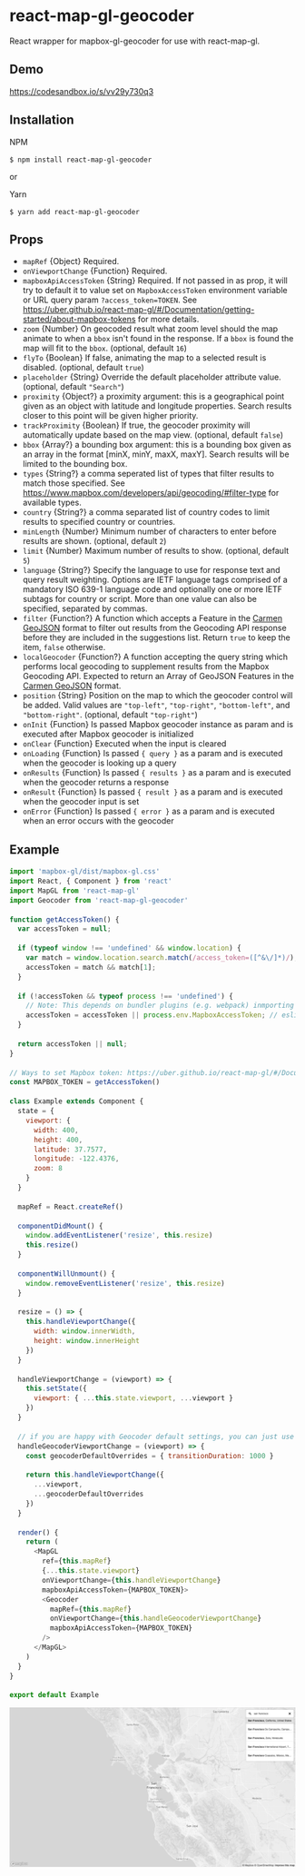 # react-map-gl-geocoder

React wrapper for mapbox-gl-geocoder for use with react-map-gl.

## Demo

https://codesandbox.io/s/vv29y730q3

## Installation
NPM
```
$ npm install react-map-gl-geocoder
```

or

Yarn
```
$ yarn add react-map-gl-geocoder
```


## Props
  - `mapRef` {Object} Required. 
  - `onViewportChange` {Function} Required. 
  - `mapboxApiAccessToken` {String} Required. If not passed in as prop, it will try to default it to value set on `MapboxAccessToken` environment variable or URL query param `?access_token=TOKEN`. See https://uber.github.io/react-map-gl/#/Documentation/getting-started/about-mapbox-tokens for more details.
  - `zoom` {Number} On geocoded result what zoom level should the map animate to when a `bbox` isn't found in the response. If a `bbox` is found the map will fit to the `bbox`. (optional, default `16`)
  - `flyTo` {Boolean} If false, animating the map to a selected result is disabled. (optional, default `true`)
  - `placeholder` {String} Override the default placeholder attribute value. (optional, default `"Search"`)
  - `proximity` {Object?} a proximity argument: this is
      a geographical point given as an object with latitude and longitude
      properties. Search results closer to this point will be given
      higher priority.
  - `trackProximity` {Boolean} If true, the geocoder proximity will automatically update based on the map view. (optional, default `false`)
  - `bbox` {Array?} a bounding box argument: this is
      a bounding box given as an array in the format [minX, minY, maxX, maxY].
      Search results will be limited to the bounding box.
  - `types` {String?} a comma seperated list of types that filter
      results to match those specified. See <https://www.mapbox.com/developers/api/geocoding/#filter-type>
      for available types.
  - `country` {String?} a comma separated list of country codes to
      limit results to specified country or countries.
  - `minLength` {Number} Minimum number of characters to enter before results are shown. (optional, default `2`)
  - `limit` {Number} Maximum number of results to show. (optional, default `5`)
  - `language` {String?} Specify the language to use for response text and query result weighting. Options are IETF language tags comprised of a mandatory ISO 639-1 language code and optionally one or more IETF subtags for country or script. More than one value can also be specified, separated by commas.
  - `filter` {Function?} A function which accepts a Feature in the [Carmen GeoJSON](https://github.com/mapbox/carmen/blob/master/carmen-geojson.md) format to filter out results from the Geocoding API response before they are included in the suggestions list. Return `true` to keep the item, `false` otherwise.
  - `localGeocoder` {Function?} A function accepting the query string which performs local geocoding to supplement results from the Mapbox Geocoding API. Expected to return an Array of GeoJSON Features in the [Carmen GeoJSON](https://github.com/mapbox/carmen/blob/master/carmen-geojson.md) format.
  - `position` {String} Position on the map to which the geocoder control will be added. Valid values are `"top-left"`, `"top-right"`, `"bottom-left"`, and `"bottom-right"`. (optional, default `"top-right"`)
  - `onInit` {Function} Is passed Mapbox geocoder instance as param and is executed after Mapbox geocoder is initialized
  - `onClear` {Function} Executed when the input is cleared
  - `onLoading` {Function} Is passed `{ query }` as a param and is executed when the geocoder is looking up a query
  - `onResults` {Function} Is passed `{ results }` as a param and is executed when the geocoder returns a response
  - `onResult` {Function} Is passed `{ result }` as a param and is executed when the geocoder input is set
  - `onError` {Function} Is passed `{ error }` as a param and is executed when an error occurs with the geocoder
  
  
  
## Example
```js
import 'mapbox-gl/dist/mapbox-gl.css'
import React, { Component } from 'react'
import MapGL from 'react-map-gl'
import Geocoder from 'react-map-gl-geocoder'

function getAccessToken() {
  var accessToken = null;

  if (typeof window !== 'undefined' && window.location) {
    var match = window.location.search.match(/access_token=([^&\/]*)/);
    accessToken = match && match[1];
  }

  if (!accessToken && typeof process !== 'undefined') {
    // Note: This depends on bundler plugins (e.g. webpack) inmporting environment correctly
    accessToken = accessToken || process.env.MapboxAccessToken; // eslint-disable-line
  }

  return accessToken || null;
}

// Ways to set Mapbox token: https://uber.github.io/react-map-gl/#/Documentation/getting-started/about-mapbox-tokens
const MAPBOX_TOKEN = getAccessToken()

class Example extends Component {
  state = {
    viewport: {
      width: 400,
      height: 400,
      latitude: 37.7577,
      longitude: -122.4376,
      zoom: 8
    }
  }

  mapRef = React.createRef()

  componentDidMount() {
    window.addEventListener('resize', this.resize)
    this.resize()
  }

  componentWillUnmount() {
    window.removeEventListener('resize', this.resize)
  }

  resize = () => {
    this.handleViewportChange({
      width: window.innerWidth,
      height: window.innerHeight
    })
  }

  handleViewportChange = (viewport) => {
    this.setState({
      viewport: { ...this.state.viewport, ...viewport }
    })
  }

  // if you are happy with Geocoder default settings, you can just use handleViewportChange directly
  handleGeocoderViewportChange = (viewport) => {
    const geocoderDefaultOverrides = { transitionDuration: 1000 }

    return this.handleViewportChange({
      ...viewport,
      ...geocoderDefaultOverrides
    })
  }

  render() {
    return (
      <MapGL
        ref={this.mapRef}
        {...this.state.viewport}
        onViewportChange={this.handleViewportChange}
        mapboxApiAccessToken={MAPBOX_TOKEN}>
        <Geocoder
          mapRef={this.mapRef}
          onViewportChange={this.handleGeocoderViewportChange}
          mapboxApiAccessToken={MAPBOX_TOKEN}
        />
      </MapGL>
    )
  }
}

export default Example

```

![react-map-gl-geocoder example screenshot](react-map-gl-geocoder-screenshot.png)
